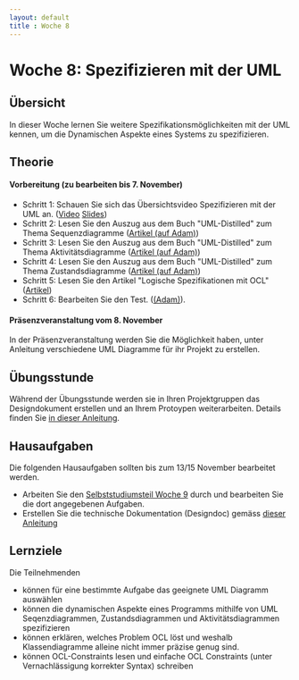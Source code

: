 ```yaml
---
layout: default
title : Woche 8
---
```


# Woche 8: Spezifizieren mit der UML


## Übersicht

In dieser Woche lernen Sie weitere Spezifikationsmöglichkeiten mit der UML kennen, um die Dynamischen Aspekte eines Systems zu spezifizieren.

## Theorie

#### Vorbereitung (zu bearbeiten bis 7. November)

* Schritt 1: Schauen Sie sich das Übersichtsvideo Spezifizieren mit der UML an. ([Video](https://unibas.cloud.panopto.eu/Panopto/Pages/Viewer.aspx?id=4132b7e1-6433-4f9c-b854-b07000f6fd82) [Slides](./slides/UML.pdf))
* Schritt 2: Lesen Sie den Auszug aus dem Buch "UML-Distilled" zum Thema Sequenzdiagramme ([Artikel (auf Adam)](https://adam.unibas.ch/goto_adam_file_1632199_download.html))
* Schritt 3: Lesen Sie den Auszug aus dem Buch "UML-Distilled" zum Thema Aktivitätsdiagramme ([Artikel (auf Adam)](https://adam.unibas.ch/goto_adam_file_1632198_download.html))
* Schritt 4: Lesen Sie den Auszug aus dem Buch "UML-Distilled" zum Thema Zustandsdiagramme ([Artikel (auf Adam)](https://adam.unibas.ch/goto_adam_file_1632197_download.html))
* Schritt 5: Lesen Sie den Artikel "Logische Spezifikationen mit OCL" ([Artikel](./articles/ocl))
* Schritt 6: Bearbeiten Sie den Test. ([(Adam)](https://adam.unibas.ch/goto_adam_tst_1629496.html)).

#### Präsenzveranstaltung vom 8. November

In der Präsenzveranstaltung werden Sie die Möglichkeit haben, unter Anleitung verschiedene UML Diagramme für ihr Projekt zu erstellen. 

## Übungsstunde

Während der Übungsstunde werden sie in Ihren Projektgruppen das Designdokument erstellen und an Ihrem Protoypen weiterarbeiten.
Details finden Sie [in dieser Anleitung](../project/step2/exercises).

## Hausaufgaben

Die folgenden Hausaufgaben sollten bis zum 13/15 November bearbeitet werden. 

* Arbeiten Sie den [Selbststudiumsteil Woche 9](../week9/index) durch und bearbeiten Sie die dort angegebenen Aufgaben. 
* Erstellen Sie die technische Dokumentation (Designdoc) gemäss [dieser Anleitung](https://unibas-marcelluethi.github.io/software-engineering/project/step2/exercises)



## Lernziele

Die Teilnehmenden
- können für eine bestimmte Aufgabe das geeignete UML Diagramm auswählen
- können die dynamischen Aspekte eines Programms mithilfe von UML Seqenzdiagrammen, Zustandsdiagrammen und Aktivitätsdiagrammen spezifizieren
- können erklären, welches Problem OCL löst und weshalb Klassendiagramme alleine nicht immer präzise genug sind.
- können OCL-Constraints lesen und einfache OCL Constraints (unter Vernachlässigung korrekter Syntax) schreiben

